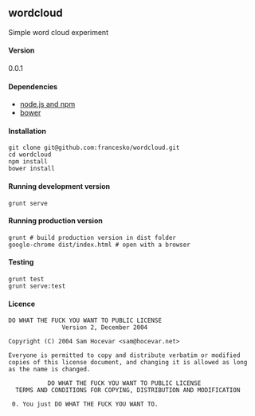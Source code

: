 ## wordcloud

Simple word cloud experiment

#### Version

0.0.1

#### Dependencies

- [node.js and npm](https://gist.github.com/isaacs/579814)
- [bower](http://bower.io/)

#### Installation

    git clone git@github.com:francesko/wordcloud.git
    cd wordcloud
    npm install
    bower install

#### Running development version

    grunt serve

#### Running production version

    grunt # build production version in dist folder
    google-chrome dist/index.html # open with a browser

#### Testing

    grunt test
    grunt serve:test

#### Licence

    DO WHAT THE FUCK YOU WANT TO PUBLIC LICENSE
                   Version 2, December 2004

    Copyright (C) 2004 Sam Hocevar <sam@hocevar.net>

    Everyone is permitted to copy and distribute verbatim or modified
    copies of this license document, and changing it is allowed as long
    as the name is changed.

               DO WHAT THE FUCK YOU WANT TO PUBLIC LICENSE
      TERMS AND CONDITIONS FOR COPYING, DISTRIBUTION AND MODIFICATION

     0. You just DO WHAT THE FUCK YOU WANT TO.